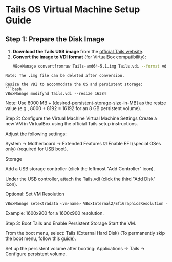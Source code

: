 # Tails OS Virtual Machine Setup Guide

## Step 1: Prepare the Disk Image

1. **Download the Tails USB image** from the [official Tails website](https://tails.net/).
2. **Convert the image to VDI format** (for VirtualBox compatibility):
   ```bash
   VBoxManage convertfromraw Tails-amd64-5.1.img Tails.vdi --format vdi
```
Note: The .img file can be deleted after conversion.

Resize the VDI to accommodate the OS and persistent storage:
```bash
VBoxManage modifyhd Tails.vdi --resize 16384
```
Note: Use 8000 MB + [desired-persistent-storage-size-in-MB] as the resize value (e.g., 8000 + 8192 = 16192 for an 8 GB persistent volume).

Step 2: Configure the Virtual Machine
Virtual Machine Settings
Create a new VM in VirtualBox using the official Tails setup instructions.

Adjust the following settings:

System → Motherboard → Extended Features
☑ Enable EFI (special OSes only) (required for USB boot).

Storage

Add a USB storage controller (click the leftmost "Add Controller" icon).

Under the USB controller, attach the Tails.vdi (click the third "Add Disk" icon).

Optional: Set VM Resolution
```bash
VBoxManage setextradata <vm-name> VBoxInternal2/EfiGraphicsResolution <resolution>
```
Example:
1600x900 for a 1600x900 resolution.

Step 3: Boot Tails and Enable Persistent Storage
Start the VM.

From the boot menu, select:
Tails (External Hard Disk)
(To permanently skip the boot menu, follow this guide).

Set up the persistent volume after booting:
Applications → Tails → Configure persistent volume.
